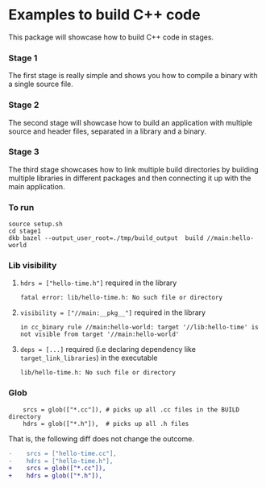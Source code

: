 # Examples to build C++ code

This package will showcase how to build C++ code in stages.

### Stage 1
The first stage is really simple and shows you how to compile a binary with a single source file.

### Stage 2
The second stage will showcase how to build an application with multiple source and header files, separated in a library and a binary.

### Stage 3
The third stage showcases how to link multiple build directories by building multiple libraries in different packages and then connecting it up with the main application.


### To run 

```
source setup.sh
cd stage1
dkb bazel --output_user_root=./tmp/build_output  build //main:hello-world 
```

### Lib visibility
1. `hdrs = ["hello-time.h"]`  required in the library

    ```
    fatal error: lib/hello-time.h: No such file or directory
    ```
2. `visibility = ["//main:__pkg__"]` required in the library 

    ```
    in cc_binary rule //main:hello-world: target '//lib:hello-time' is not visible from target '//main:hello-world'
    ```
3.  `deps = [...]` required (i.e declaring dependency like `target_link_libraries`) in the executable   

    ```
    lib/hello-time.h: No such file or directory
    ```

### Glob 
```
    srcs = glob(["*.cc"]), # picks up all .cc files in the BUILD directory
    hdrs = glob(["*.h"]),  # picks up all .h files
```
That is, the following diff does not change the outcome.
```diff
-    srcs = ["hello-time.cc"],
-    hdrs = ["hello-time.h"],
+    srcs = glob(["*.cc"]),
+    hdrs = glob(["*.h"]),
```
